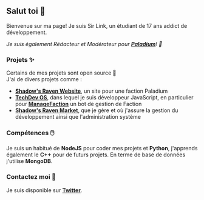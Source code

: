 ## Salut toi 👋

Bienvenue sur ma page! Je suis Sir Link, un étudiant de 17 ans addict de développement. 

*Je suis également Rédacteur et Modérateur pour **[Paladium](https://paladium-pvp.fr)**! 📝*

### Projets ✨

Certains de mes projets sont open source 👀  
J'ai de divers projets comme :

* **[Shadow's Raven Website](https://github.com/SirLink23/ShadowsRaven-Website)**, un site pour une faction Paladium  
* **[TechDev OS](https://discord.gg/Z7d2StRDVN)**, dans lequel je suis développeur JavaScript, en particulier pour **[ManageFaction](https://discord.gg/V49nAfdhFw)** un bot de gestion de Faction
* **[Shadow's Raven Market](https://discord.gg/CJn6bdt)**, que je gère et où j'assure la gestion du développement ainsi que l'administration système

### Compétences 🖱️

Je suis un habitué de **NodeJS** pour coder mes projets et **Python**, j'apprends également le **C++** pour de futurs projets. En terme de base de données j'utilise **MongoDB**.

### Contactez moi 🤝

Je suis disponible sur **[Twitter](https://twitter.com/_SirLink)**.
